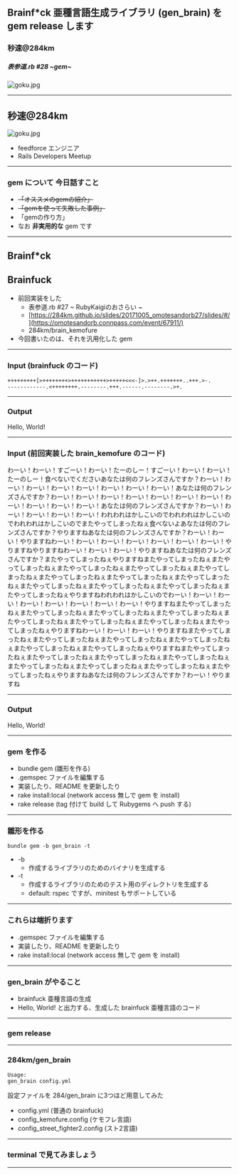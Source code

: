 
## Brainf*ck 亜種言語生成ライブラリ (gen_brain) を gem release します
### 秒速@284km
##### 表参道.rb #28 ~gem~

![goku.jpg](../goku.jpg)

---

## 秒速@284km
![goku.jpg](../goku.jpg)

- feedforce エンジニア
- Rails Developers Meetup

---

### gem について 今日話すこと

- ~~「オススメのgemの紹介」~~
- ~~「gemを使って失敗した事例」~~
- 「gemの作り方」
- なお **非実用的な** gem です

---

## Brainf*ck
## Brainfuck

- 前回実装をした
    -  表参道.rb #27 \~ RubyKaigiのおさらい ~
    - [https://284km.github.io/slides/20171005_omotesandorb27/slides/#/](https://omotesandorb.connpass.com/event/67911/)
    - 284km/brain_kemofure
- 今回書いたのは、それを汎用化した gem

---

### Input (brainfuck のコード)

```
+++++++++[>++++++++>+++++++++++>+++++<<<-]>.>++.+++++++..+++.>-.
------------.<++++++++.--------.+++.------.--------.>+.
```

---

### Output

Hello, World!

---

### Input (前回実装した brain_kemofure のコード)

わーい！わーい！すごーい！わーい！たーのしー！すごーい！わーい！わーい！たーのしー！食べないでくださいあなたは何のフレンズさんですか？わーい！わーい！わーい！わーい！わーい！わーい！わーい！わーい！あなたは何のフレンズさんですか？わーい！わーい！わーい！わーい！わーい！わーい！わーい！わーい！わーい！わーい！わーい！あなたは何のフレンズさんですか？わーい！わーい！わーい！わーい！わーい！われわれはかしこいのでわれわれはかしこいのでわれわれはかしこいのでまたやってしまったねぇ食べないよあなたは何のフレンズさんですか？やりますねあなたは何のフレンズさんですか？わーい！わーい！やりますねわーい！わーい！わーい！わーい！わーい！わーい！わーい！やりますねやりますねわーい！わーい！わーい！やりますねあなたは何のフレンズさんですか？またやってしまったねぇやりますねまたやってしまったねぇまたやってしまったねぇまたやってしまったねぇまたやってしまったねぇまたやってしまったねぇまたやってしまったねぇまたやってしまったねぇまたやってしまったねぇまたやってしまったねぇまたやってしまったねぇまたやってしまったねぇまたやってしまったねぇやりますねわれわれはかしこいのでわーい！わーい！わーい！わーい！わーい！わーい！わーい！わーい！やりますねまたやってしまったねぇまたやってしまったねぇまたやってしまったねぇまたやってしまったねぇまたやってしまったねぇまたやってしまったねぇまたやってしまったねぇまたやってしまったねぇやりますねわーい！わーい！わーい！やりますねまたやってしまったねぇまたやってしまったねぇまたやってしまったねぇまたやってしまったねぇまたやってしまったねぇまたやってしまったねぇやりますねまたやってしまったねぇまたやってしまったねぇまたやってしまったねぇまたやってしまったねぇまたやってしまったねぇまたやってしまったねぇまたやってしまったねぇまたやってしまったねぇやりますねあなたは何のフレンズさんですか？わーい！やりますね

---

### Output

Hello, World!

---

### gem を作る

- bundle gem (雛形を作る)
- .gemspec ファイルを編集する
- 実装したり、README を更新したり
- rake install:local (network access 無しで gem を install)
- rake release (tag 付けて build して Rubygems へ push する)

---

### 雛形を作る

```
bundle gem -b gen_brain -t
```

- -b
    - 作成するライブラリのためのバイナリを生成する
- -t
  - 作成するライブラリのためのテスト用のディレクトリを生成する
  - default: rspec ですが、minitest もサポートしている

---

### これらは端折ります

- .gemspec ファイルを編集する
- 実装したり、README を更新したり
- rake install:local (network access 無しで gem を install)

---

### gen_brain がやること

- brainfuck 亜種言語の生成
- Hello, World! と出力する、生成した brainfuck 亜種言語のコード

---

### gem release

---

### 284km/gen_brain

```
Usage:
gen_brain config.yml
```

設定ファイルを 284/gen_brain に3つほど用意してみた

- config.yml (普通の brainfuck)
- config_kemofure.config (ケモフレ言語)
- config_street_fighter2.config (スト2言語)

---

### terminal で見てみましょう

---


